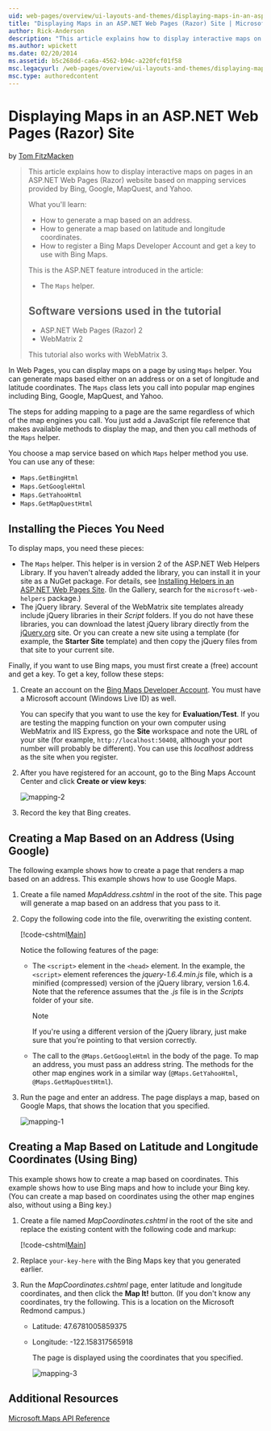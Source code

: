 ```yaml
---
uid: web-pages/overview/ui-layouts-and-themes/displaying-maps-in-an-aspnet-web-pages-site
title: "Displaying Maps in an ASP.NET Web Pages (Razor) Site | Microsoft Docs"
author: Rick-Anderson
description: "This article explains how to display interactive maps on pages in an ASP.NET Web Pages (Razor) website based on mapping services provided by Bing, Google, Ma..."
ms.author: wpickett
ms.date: 02/20/2014
ms.assetid: b5c268dd-ca6a-4562-b94c-a220fcf01f58
msc.legacyurl: /web-pages/overview/ui-layouts-and-themes/displaying-maps-in-an-aspnet-web-pages-site
msc.type: authoredcontent
---
```

# Displaying Maps in an ASP.NET Web Pages (Razor) Site

by [Tom FitzMacken](https://github.com/tfitzmac)

> This article explains how to display interactive maps on pages in an ASP.NET Web Pages (Razor) website based on mapping services provided by Bing, Google, MapQuest, and Yahoo.
> 
> What you'll learn:
> 
> - How to generate a map based on an address.
> - How to generate a map based on latitude and longitude coordinates.
> - How to register a Bing Maps Developer Account and get a key to use with Bing Maps.
> 
> This is the ASP.NET feature introduced in the article:
> 
> - The `Maps` helper.
>   
> 
> ## Software versions used in the tutorial
> 
> 
> - ASP.NET Web Pages (Razor) 2
> - WebMatrix 2
>   
> 
> This tutorial also works with WebMatrix 3.

In Web Pages, you can display maps on a page by using `Maps` helper. You can generate maps based either on an address or on a set of longitude and latitude coordinates. The `Maps` class lets you call into popular map engines including Bing, Google, MapQuest, and Yahoo.

The steps for adding mapping to a page are the same regardless of which of the map engines you call. You just add a JavaScript file reference that makes available methods to display the map, and then you call methods of the `Maps` helper.

You choose a map service based on which `Maps` helper method you use. You can use any of these:

- `Maps.GetBingHtml`
- `Maps.GetGoogleHtml`
- `Maps.GetYahooHtml`
- `Maps.GetMapQuestHtml`

## Installing the Pieces You Need

To display maps, you need these pieces:

- The `Maps` helper. This helper is in version 2 of the ASP.NET Web Helpers Library. If you haven't already added the library, you can install it in your site as a NuGet package. For details, see [Installing Helpers in an ASP.NET Web Pages Site](https://go.microsoft.com/fwlink/?LinkId=252372). (In the Gallery, search for the `microsoft-web-helpers` package.)
- The jQuery library. Several of the WebMatrix site templates already include jQuery libraries in their *Script* folders. If you do not have these libraries, you can download the latest jQuery library directly from the [jQuery.org](http://jQuery.org) site. Or you can create a new site using a template (for example, the **Starter Site** template) and then copy the jQuery files from that site to your current site.

Finally, if you want to use Bing maps, you must first create a (free) account and get a key. To get a key, follow these steps:

1. Create an account on the [Bing Maps Developer Account](https://www.microsoft.com/maps/developers/web.aspx). You must have a Microsoft account (Windows Live ID) as well.

    You can specify that you want to use the key for **Evaluation/Test**. If you are testing the mapping function on your own computer using WebMatrix and IIS Express, go the **Site** workspace and note the URL of your site (for example, `http://localhost:50408`, although your port number will probably be different). You can use this *localhost* address as the site when you register.
2. After you have registered for an account, go to the Bing Maps Account Center and click **Create or view keys**:

    ![mapping-2](displaying-maps-in-an-aspnet-web-pages-site/_static/image1.png)
3. Record the key that Bing creates.

## Creating a Map Based on an Address (Using Google)

The following example shows how to create a page that renders a map based on an address. This example shows how to use Google Maps.

1. Create a file named *MapAddress.cshtml* in the root of the site. This page will generate a map based on an address that you pass to it.
2. Copy the following code into the file, overwriting the existing content.

    [!code-cshtml[Main](displaying-maps-in-an-aspnet-web-pages-site/samples/sample1.cshtml)]

    Notice the following features of the page:

    - The `<script>` element in the `<head>` element. In the example, the `<script>` element references the *jquery-1.6.4.min.js* file, which is a minified (compressed) version of the jQuery library, version 1.6.4. Note that the reference assumes that the *.js* file is in the *Scripts* folder of your site. 

        > [!NOTE]
        > If you're using a different version of the jQuery library, just make sure that you're pointing to that version correctly.
    - The call to the `@Maps.GetGoogleHtml` in the body of the page. To map an address, you must pass an address string. The methods for the other map engines work in a similar way (`@Maps.GetYahooHtml`, `@Maps.GetMapQuestHtml`).
3. Run the page and enter an address. The page displays a map, based on Google Maps, that shows the location that you specified.

     ![mapping-1](displaying-maps-in-an-aspnet-web-pages-site/_static/image2.png)

## Creating a Map Based on Latitude and Longitude Coordinates (Using Bing)

This example shows how to create a map based on coordinates. This example shows how to use Bing maps and how to include your Bing key. (You can create a map based on coordinates using the other map engines also, without using a Bing key.)

1. Create a file named *MapCoordinates.cshtml* in the root of the site and replace the existing content with the following code and markup:

    [!code-cshtml[Main](displaying-maps-in-an-aspnet-web-pages-site/samples/sample2.cshtml)]
2. Replace `your-key-here` with the Bing Maps key that you generated earlier.
3. Run the *MapCoordinates.cshtml* page, enter latitude and longitude coordinates, and then click the **Map It!** button. (If you don't know any coordinates, try the following. This is a location on the Microsoft Redmond campus.)

   - Latitude: 47.6781005859375
   - Longitude: -122.158317565918

     The page is displayed using the coordinates that you specified.

     ![mapping-3](displaying-maps-in-an-aspnet-web-pages-site/_static/image3.png)

<a id="Additional_Resources"></a>
## Additional Resources

[Microsoft.Maps API Reference](https://msdn.microsoft.com/library/gg427611.aspx)


